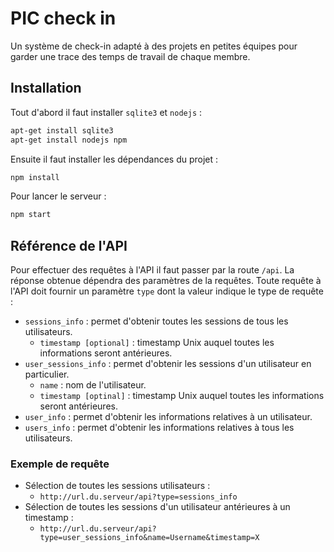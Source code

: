 
# PIC check in

Un système de check-in adapté à des projets en petites équipes pour garder une trace des temps de travail de chaque membre.

## Installation

Tout d'abord il faut installer `sqlite3` et `nodejs` :

```bash
apt-get install sqlite3
apt-get install nodejs npm
```

Ensuite il faut installer les dépendances du projet :

```bash
npm install
```

Pour lancer le serveur :

```bash
npm start
```

## Référence de l'API

Pour effectuer des requêtes à l'API il faut passer par la route `/api`. La réponse obtenue dépendra des paramètres de la requêtes.
Toute requête à l'API doit fournir un paramètre `type` dont la valeur indique le type de requête :

* `sessions_info` : permet d'obtenir toutes les sessions de tous les utilisateurs.
  * `timestamp [optional]` : timestamp Unix auquel toutes les informations seront antérieures.
* `user_sessions_info` : permet d'obtenir les sessions d'un utilisateur en particulier.
  * `name` : nom de l'utilisateur.
  * `timestamp [optinal]` : timestamp Unix auquel toutes les informations seront antérieures.
* `user_info` : permet d'obtenir les informations relatives à un utilisateur.
* `users_info` : permet d'obtenir les informations relatives à tous les utilisateurs.

### Exemple de requête

* Sélection de toutes les sessions utilisateurs :
  * `http://url.du.serveur/api?type=sessions_info`
* Sélection de toutes les sessions d'un utilisateur antérieures à un timestamp :
  * `http://url.du.serveur/api?type=user_sessions_info&name=Username&timestamp=X`
